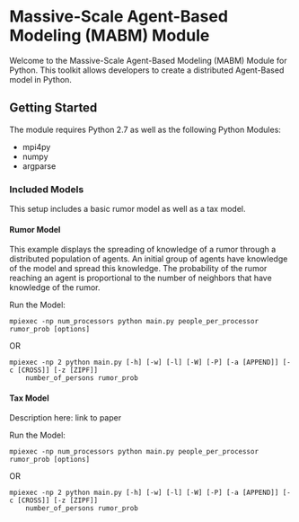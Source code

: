 # Massive-Scale Agent-Based Modeling (MABM) Module

Welcome to the Massive-Scale Agent-Based Modeling (MABM) Module for Python.  This toolkit allows developers to create
a distributed Agent-Based model in Python.

## Getting Started

The module requires Python 2.7 as well as the following Python Modules:
- mpi4py
- numpy
- argparse

### Included Models

This setup includes a basic rumor model as well as a tax model.

#### Rumor Model
This example displays the spreading of knowledge of a rumor through a distributed population of agents.  An initial
group of agents have knowledge of the model and spread this knowledge.  The probability of the rumor reaching an agent
is proportional to the number of neighbors that have knowledge of the rumor.

Run the Model:
```
mpiexec -np num_processors python main.py people_per_processor rumor_prob [options]
```

OR

```
mpiexec -np 2 python main.py [-h] [-w] [-l] [-W] [-P] [-a [APPEND]] [-c [CROSS]] [-z [ZIPF]]
    number_of_persons rumor_prob
```

#### Tax Model
Description here: link to paper



Run the Model:
```
mpiexec -np num_processors python main.py people_per_processor rumor_prob [options]
```

OR

```
mpiexec -np 2 python main.py [-h] [-w] [-l] [-W] [-P] [-a [APPEND]] [-c [CROSS]] [-z [ZIPF]]
    number_of_persons rumor_prob
```


